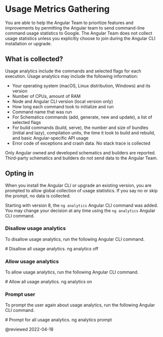 # Usage Metrics Gathering

You are able to help the Angular Team to prioritize features and improvements by permitting the Angular team to send command-line command usage statistics to Google.
The Angular Team does not collect usage statistics unless you explicitly choose to join during the Angular CLI installation or upgrade.

## What is collected?

Usage analytics include the commands and selected flags for each execution.
Usage analytics may include the following information:

*   Your operating system \(macOS, Linux distribution, Windows\) and its version
*   Number of CPUs, amount of RAM
*   Node and Angular CLI version \(local version only\)
*   How long each command took to initialize and run
*   Command name that was run
*   For Schematics commands \(add, generate, new and update\), a list of selected flags
*   For build commands \(build, serve\), the number and size of bundles \(initial and lazy\), compilation units, the time it took to build and rebuild, and basic Angular-specific API usage
*   Error code of exceptions and crash data. No stack trace is collected

Only Angular owned and developed schematics and builders are reported.
Third-party schematics and builders do not send data to the Angular Team.

## Opting in

When you install the Angular CLI or upgrade an existing version, you are prompted to allow global collection of usage statistics.
If you say no or skip the prompt, no data is collected.

Starting with version 8, the `ng analytics` Angular CLI command was added.
You may change your decision at any time using the `ng analytics` Angular CLI command.

### Disallow usage analytics

To disallow usage analytics, run the following Angular CLI command.

<code-example format="shell" header="ng analytics: turn off" language="shell">

&num; Disallow all usage analytics.
ng analytics off

</code-example>

### Allow usage analytics

To allow usage analytics, run the following Angular CLI command.

<code-example format="shell" header="ng analytics: turn on" language="shell">

&num; Allow all usage analytics.
ng analytics on

</code-example>

### Prompt user

To prompt the user again about usage analytics, run the following Angular CLI command.

<code-example format="shell" header="ng analytics: send prompt to user" language="shell">

&num; Prompt for all usage analytics.
ng analytics prompt

</code-example>

@reviewed 2022-04-18
